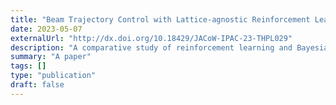 ```yaml
---
title: "Beam Trajectory Control with Lattice-agnostic Reinforcement Learning"
date: 2023-05-07
externalUrl: "http://dx.doi.org/10.18429/JACoW-IPAC-23-THPL029"
description: "A comparative study of reinforcement learning and Bayesian optimisation for online continuous tuning"
summary: "A paper"
tags: []
type: "publication"
draft: false
---
```


